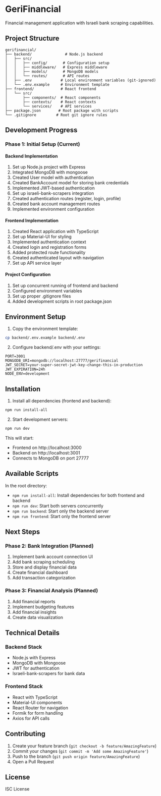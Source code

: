 # GeriFinancial

Financial management application with Israeli bank scraping capabilities.

## Project Structure

```
gerifinancial/
├── backend/               # Node.js backend
│   ├── src/
│   │   ├── config/       # Configuration setup
│   │   ├── middleware/   # Express middleware
│   │   ├── models/       # MongoDB models
│   │   └── routes/       # API routes
│   ├── .env             # Local environment variables (git-ignored)
│   └── .env.example     # Environment template
├── frontend/            # React frontend
│   └── src/
│       ├── components/  # React components
│       ├── contexts/    # React contexts
│       └── services/    # API services
├── package.json        # Root package with scripts
└── .gitignore         # Root git ignore rules
```

## Development Progress

### Phase 1: Initial Setup (Current)

#### Backend Implementation
1. Set up Node.js project with Express
2. Integrated MongoDB with mongoose
3. Created User model with authentication
4. Created BankAccount model for storing bank credentials
5. Implemented JWT-based authentication
6. Set up israeli-bank-scrapers integration
7. Created authentication routes (register, login, profile)
8. Created bank account management routes
9. Implemented environment configuration

#### Frontend Implementation
1. Created React application with TypeScript
2. Set up Material-UI for styling
3. Implemented authentication context
4. Created login and registration forms
5. Added protected route functionality
6. Created authenticated layout with navigation
7. Set up API service layer

#### Project Configuration
1. Set up concurrent running of frontend and backend
2. Configured environment variables
3. Set up proper .gitignore files
4. Added development scripts in root package.json

## Environment Setup

1. Copy the environment template:
```bash
cp backend/.env.example backend/.env
```

2. Configure backend/.env with your settings:
```
PORT=3001
MONGODB_URI=mongodb://localhost:27777/gerifinancial
JWT_SECRET=your-super-secret-jwt-key-change-this-in-production
JWT_EXPIRATION=24h
NODE_ENV=development
```

## Installation

1. Install all dependencies (frontend and backend):
```bash
npm run install-all
```

2. Start development servers:
```bash
npm run dev
```

This will start:
- Frontend on http://localhost:3000
- Backend on http://localhost:3001
- Connects to MongoDB on port 27777

## Available Scripts

In the root directory:
- `npm run install-all`: Install dependencies for both frontend and backend
- `npm run dev`: Start both servers concurrently
- `npm run backend`: Start only the backend server
- `npm run frontend`: Start only the frontend server

## Next Steps

### Phase 2: Bank Integration (Planned)
1. Implement bank account connection UI
2. Add bank scraping scheduling
3. Store and display financial data
4. Create financial dashboard
5. Add transaction categorization

### Phase 3: Financial Analysis (Planned)
1. Add financial reports
2. Implement budgeting features
3. Add financial insights
4. Create data visualization

## Technical Details

### Backend Stack
- Node.js with Express
- MongoDB with Mongoose
- JWT for authentication
- Israeli-bank-scrapers for bank data

### Frontend Stack
- React with TypeScript
- Material-UI components
- React Router for navigation
- Formik for form handling
- Axios for API calls

## Contributing

1. Create your feature branch (`git checkout -b feature/AmazingFeature`)
2. Commit your changes (`git commit -m 'Add some AmazingFeature'`)
3. Push to the branch (`git push origin feature/AmazingFeature`)
4. Open a Pull Request

## License

ISC License
